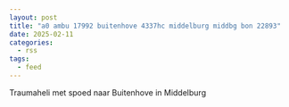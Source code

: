 ```yaml
---
layout: post
title: "a0 ambu 17992 buitenhove 4337hc middelburg middbg bon 22893"
date: 2025-02-11
categories: 
  - rss
tags: 
  - feed
---
```


Traumaheli met spoed naar Buitenhove in Middelburg
